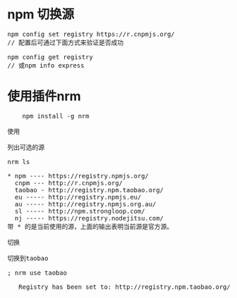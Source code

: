 # npm 切换源
<pre>
npm config set registry https://r.cnpmjs.org/
// 配置后可通过下面方式来验证是否成功

npm config get registry
// 或npm info express
</pre>


# 使用插件nrm
<pre>
	npm install -g nrm

使用

列出可选的源

nrm ls                                                                                                                                    

* npm ---- https://registry.npmjs.org/
  cnpm --- http://r.cnpmjs.org/
  taobao - http://registry.npm.taobao.org/
  eu ----- http://registry.npmjs.eu/
  au ----- http://registry.npmjs.org.au/
  sl ----- http://npm.strongloop.com/
  nj ----- https://registry.nodejitsu.com/
带 * 的是当前使用的源，上面的输出表明当前源是官方源。

切换

切换到taobao

; nrm use taobao                                                                                                                             

   Registry has been set to: http://registry.npm.taobao.org/
</pre>